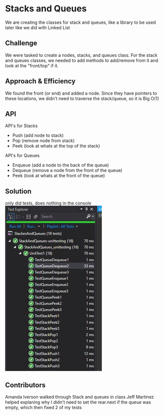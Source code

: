 # Stacks and Queues
We are creating the classes for stack and queues, like a library to be used later like we did with Linked List

## Challenge
We were tasked to create a nodes, stacks, and queues class. For the stack and queues classes, we needed to add methods to add/remove from it and look at the "front/top" if it.

## Approach & Efficiency
We found the front (or end) and added a node. Since they have pointers to these locations, we didn't need to traverse the stack/queue, so it is Big O(1)


## API
API's for Stacks
- Push (add node to stack)
- Pop (remove node from stack)
- Peek (look at whats at the top of the stack)

API's for Queues
- Enqueue (add a node to the back of the queue)
- Dequeue (remove a node from the front of the queue)
- Peek (look at whats at the front of the queue)

## Solution
only did tests, does nothing in the console
![testsPass](../../../assets/Lab10StackQueuesTests.JPG)

## Contributors
Amanda Iverson walked through Stack and queues in class
Jeff Martinez helped explaning why I didn't need to set the rear.next if the queue was empty, which then fixed 2 of my tests


